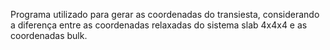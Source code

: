 Programa utilizado para gerar as coordenadas do transiesta, considerando a diferença entre as coordenadas relaxadas do sistema slab 4x4x4 e as coordenadas bulk.

